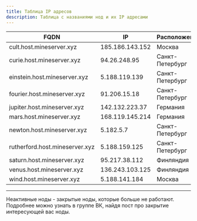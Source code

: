 ```yaml
---
title: Таблица IP адресов
description: Таблица с названиями нод и их IP адресами 
---
```


| FQDN                           | IP              | Расположение    | Активна |
|--------------------------------|-----------------|-----------------|---------|
| cult.host.mineserver.xyz       | 185.186.143.152 | Москва          | Да      |
| curie.host.mineserver.xyz      | 94.26.248.95    | Санкт-Петербург | Нет     |
| einstein.host.mineserver.xyz   | 5.188.119.139   | Санкт-Петербург | Нет     |
| fourier.host.mineserver.xyz    | 91.206.15.18    | Санкт-Петербург | Нет     |
| jupiter.host.mineserver.xyz    | 142.132.223.37  | Германия        | Да      |
| mars.host.mineserver.xyz       | 168.119.145.214 | Германия        | Да      |
| newton.host.mineserver.xyz     | 5.182.5.7       | Санкт-Петербург | Нет     |
| rutherford.host.mineserver.xyz | 5.188.159.125   | Санкт-Петербург | Да      |
| saturn.host.mineserver.xyz     | 95.217.38.112   | Финляндия       | Да      |
| venus.host.mineserver.xyz      | 136.243.103.125 | Финляндия       | Да      |
| wind.host.mineserver.xyz       | 5.188.141.184   | Москва          | Да      |

---

Неактивные ноды - закрытые ноды, которые больше не работают.
Подробнее можно узнать в группе ВК, найдя пост про закрытие интересующей вас ноды.
